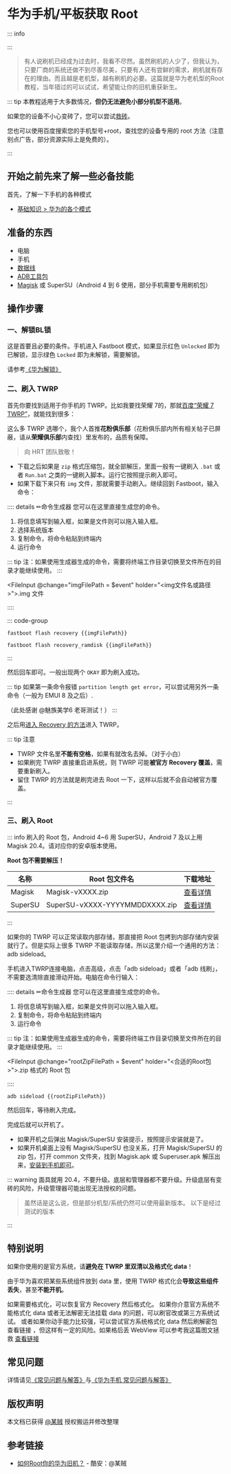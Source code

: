# 华为手机/平板获取 Root

::: info
<!--@include: @/normal/danger_permissions/root/summary.md -->
:::

> 有人说刷机已经成为过去时，我看不尽然。虽然刷机的人少了，但我认为，只要厂商的系统还做不到尽善尽美，只要有人还有尝鲜的需求，刷机就有存在的理由。而且越是老机型，越有刷机的必要。这篇就是华为老机型的Root教程，当年错过的可以试试，希望能让你的旧机重获新生。
>

::: tip
本教程适用于大多数情况，**但仍无法避免小部分机型不适用**。

如果您的设备不小心变砖了，您可以尝试[救砖](/rescuing/index.md)。

您也可以使用百度搜索您的手机型号+root，查找您的设备专用的 root 方法（注意别点广告，部分资源实际上是免费的）。

<SearchBox content="华为 P10 root"/>
:::

## 开始之前先来了解一些必备技能

首先，了解一下手机的各种模式

- [基础知识 > 华为的各个模式](/normal/modes/huawei.md)

## 准备的东西

- 电脑
- 手机
- [数据线](/faq/knowledge.md#数据线-是什么-和-充电线-有什么区别)
- [ADB工具包](/tools/platform-tools.md#adb-下载)
- [Magisk](../index.md#下载-magisk) 或 SuperSU（Android 4 到 6 使用，部分手机需要专用刷机包）

## 操作步骤

### 一、解锁BL锁

这是首要且必要的条件。手机进入 Fastboot 模式，如果显示红色 `Unlocked` 即为已解锁，显示绿色 `Locked` 即为未解锁，需要解锁。

请参考[《华为解锁》](/fast/unlock/huawei/index.md)

### 二、刷入 TWRP

首先你要找到适用于你手机的 TWRP。比如我要找荣耀 7的，那就[百度“荣耀 7 TWRP”](https://www.baidu.com/s?word=%E8%8D%A3%E8%80%80+7+TWRP)，就能找到很多：

这么多 TWRP 选哪个，我个人首推**花粉俱乐部**（花粉俱乐部内所有相关帖子已屏蔽，请从**荣耀俱乐部**内查找）里发布的，品质有保障。

> 向 HRT 团队致敬！

- 下载之后如果是 `zip` 格式压缩包，就全部解压，里面一般有一键刷入 `.bat` 或者 `Run.bat` 之类的一键刷入脚本。运行它按照提示刷入即可。
- 如果下载下来只有 `img` 文件，那就需要手动刷入。继续回到 Fastboot，输入命令：

:::: details ✏命令生成器
您可以在这里直接生成您的命令。

1. 将信息填写到输入框，如果是文件则可以拖入输入框。
2. 选择系统版本
3. 复制命令，将命令粘贴到终端内
4. 运行命令

::: tip
注：如果使用生成器生成的命令，需要将终端工作目录切换至文件所在的目录才能继续使用。
:::

<FileInput @change="imgFilePath = $event" holder="<img文件名或路径>">.img 文件</FileInput>

::::

::: code-group

``` shell-vue [EMUI 5 及之前]
fastboot flash recovery {{imgFilePath}}
```

``` shell-vue [EMUI 8 及之后]
fastboot flash recovery_ramdisk {{imgFilePath}}
```

:::

然后回车即可。一般出现两个 `OKAY` 即为刷入成功。

::: tip
如果第一条命令报错 `partition length get error`，可以尝试用另外一条命令（一般为 EMUI 8 及之后）.

（此处感谢 @魅族美学6 老哥测试！）
:::

之后用[进入 Recovery 的方法](/normal/modes/huawei.md#recovery-模式)进入 TWRP。

::: tip 注意

- TWRP 文件名里**不能有空格**，如果有就改名去掉。（对于小白）
- 如果刷完 TWRP 直接重启进系统，则 TWRP 可能**被官方 Recovery 覆盖**，需要重新刷入。
- 留住 TWRP 的方法就是刷完进去 Root 一下，这样以后就不会自动被官方覆盖。

:::

### 三、刷入 Root

::: info
刷入的 Root 包，Android 4~6 用 SuperSU，Android 7 及以上用 Magisk 20.4。请对应你的安卓版本使用。

**Root 包不需要解压！**

| 名称    | Root 包文件名                  | 下载地址                             |
| ------- | ------------------------------ | ------------------------------------ |
| Magisk  | Magisk-vXXXX.zip               | [查看详情](../index.md#下载-magisk)  |
| SuperSU | SuperSU-vXXXX-YYYYMMDDXXXX.zip | [查看详情](../index.md#安装-supersu) |

:::

如果你的 TWRP 可以正常读取内部存储，那直接把 Root 包拷到内部存储内安装就行了。但是实际上很多 TWRP 不能读取存储，所以这里介绍一个通用的方法：adb sideload。

手机进入TWRP连接电脑，点击高级，点击「adb sideload」或者「adb 线刷」，不需要选清除直接滑动开始。电脑在命令行输入：

:::: details ✏命令生成器
您可以在这里直接生成您的命令。

1. 将信息填写到输入框，如果是文件则可以拖入输入框。
2. 复制命令，将命令粘贴到终端内
3. 运行命令

::: tip
注：如果使用生成器生成的命令，需要将终端工作目录切换至文件所在的目录才能继续使用。
:::

<FileInput @change="rootZipFilePath = $event" holder="<合适的Root包>">.zip 格式的 Root 包</FileInput>

::::

``` shell-vue :no-line-numbers
adb sideload {{rootZipFilePath}}
```

然后回车，等待刷入完成。

完成后就可以开机了。

- 如果开机之后弹出 Magisk/SuperSU 安装提示，按照提示安装就是了。
- 如果开机桌面上没有 Magisk/SuperSU 也没关系，打开 Magisk/SuperSU 的 zip 包，打开 common 文件夹，找到 Magisk.apk 或 Superuser.apk 解压出来，[安装到手机即可](/normal/installApk/index.md#安装电脑或其他设备上的软件)。

::: warning
面具就用 20.4，不要升级。底层和管理器都不要升级。升级底层有变砖的风险，升级管理器可能出现无法授权的问题。

> 虽然话是这么说，但是部分机型/系统仍然可以使用最新版本。
> 以下是经过测试的版本

<!--@include: ./tested.md -->
:::

## 特别说明

如果你使用的是官方系统，请**避免在 TWRP 里双清以及格式化 data**！

由于华为喜欢把某些系统组件放到 data 里，使用 TWRP 格式化会**导致这些组件丢失**，甚至**不能开机**。

如果需要格式化，可以恢复官方 Recovery 然后格式化。
如果你介意官方系统不能格式化 data 或者无法解密无法挂载 data 的问题，可以刷官改或第三方系统试试。
或者如果你动手能力比较强，可以尝试官方系统格式化 data 然后刷解密包 查看链接 ，但这样有一定的风险。如果格后丢 WebView 可以参考我这篇图文拯救 [查看链接](https://www.coolapk.com/feed/25896735?shareKey=MDgxOTJmYmQyMzU5NjA3MjYxMTI~&shareUid=3463951&shareFrom=com.coolapk.market_11.0.2)

## 常见问题

详情请见[《常见问题与解答》](/faq/index.md)与[《华为手机 常见问题与解答》](/faq/huawei.md)

## 版权声明

本文档已获得 [@某贼](http://www.coolapk.com/u/3463951) 授权搬运并修改整理

## 参考链接

- [如何Root你的华为旧机？](https://www.coolapk.com/feed/26320412?shareKey=YzFmYzFkM2MxNzBlNjNkNjVhODE~) - 酷安：@某贼

<script setup>
import {ref} from 'vue'

const imgFilePath = ref('')
const rootZipFilePath = ref('')
</script>

